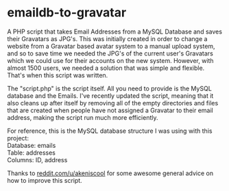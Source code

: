 # emaildb-to-gravatar
A PHP script that takes Email Addresses from a MySQL Database and saves their Gravatars as JPG's. This was initially created in order to
change a website from a Gravatar based avatar system to a manual upload system, and so to save time we needed the JPG's of the current
user's Gravatars which we could use for their accounts on the new system. However, with almost 1500 users, we needed a solution that was
simple and flexible. That's when this script was written.

The "script.php" is the script itself. All you need to provide is the MySQL database and the Emails. I've recently updated the script, meaning that it also cleans up after itself by removing all of the empty directories and files that are created when people have not assigned a Gravatar to their email address, making the script run much more efficiently. 

For reference, this is the MySQL database structure I was using with this project:<br>
Database: emails<br>
Table: addresses<br>
Columns: ID, address<br>

Thanks to <a href="http://www.reddit.com/u/akeniscool">reddit.com/u/akeniscool</a> for some awesome general advice on how to improve this script.
